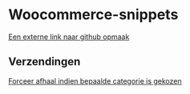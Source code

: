 # Woocommerce-snippets

[Een externe link naar github opmaak](https://github.com/adam-p/markdown-here/wiki/Markdown-Cheatsheet)


## Verzendingen

[Forceer afhaal indien bepaalde categorie is gekozen](/forceer-afhaal-bij-bepaalde-categorie)
